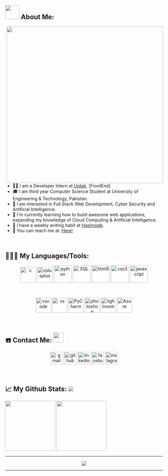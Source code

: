 <!-- # Haris&nbsp;<img src="https://github.com/TheDudeThatCode/TheDudeThatCode/blob/master/Assets/Mario_Hello_Big.gif" width="30px">

**harisdev-netizen/harisdev-netizen** is a ✨ _special_ ✨ repository because its `README.md` (this file) appears on your GitHub profile. 

### <img src="https://github.com/TheDudeThatCode/TheDudeThatCode/blob/master/Assets/Hi.gif" width="29px"> **Hello world!** &nbsp;<img src="https://github.com/TheDudeThatCode/TheDudeThatCode/blob/master/Assets/Earth.gif" width="24px">
<p>&nbsp;</p> -->

## <img src="https://github.com/TheDudeThatCode/TheDudeThatCode/blob/master/Assets/Developer.gif" width="45" /> About Me:

<a href="https://github.com/harisdev-netizen"><img align="right" width="500" src="https://github.com/harisdev-netizen/harisdev-netizen/blob/main/Misc/codingsvg.svg"></a>

- 👨‍💻 I am a Developer Intern at <a href = "https://uptek.com"> Uptek</a>. [FrontEnd]
- 🎓 I am third year Computer Science Student at University of Engineering & Technology, Pakistan.
- 📙 I am interested in Full Stack Web Development, Cyber Security and Artificial Intelligence.
- 🎯 I'm currently learning how to build awesome web applications, expanding my knowledge of Cloud Computing & Artificial Intelligence.
- 📝 I have a weekly writing habit at <a href="https://hashnode.com/@harisdev-netizen"> Hashnode</a>. 
- 📧 You can reach me at: <a href= "mharispk321@gmail.com"> Here! </a>

<p>&nbsp;</p>

## 👨🏻‍💻 My Languages/Tools:

<div>
<p align="center">
<img src="https://github.com/harisdev-netizen/harisdev-netizen/blob/main/Misc/image%20backups/homeycombs/C.svg" alt="c" width="50" height="50"/> 
<img src="https://github.com/harisdev-netizen/harisdev-netizen/blob/main/Misc/image%20backups/homeycombs/C%2B%2B.svg" alt="cplusplus" width="50" height="50"/> 
<img src="https://github.com/harisdev-netizen/harisdev-netizen/blob/main/Misc/image%20backups/homeycombs/Python.png" alt="python" width="57" height="55"/> 
<img src="https://github.com/harisdev-netizen/harisdev-netizen/blob/main/Misc/image%20backups/homeycombs/SQL.png" alt="SQL" width="57" height="55"/> 
<img src="https://github.com/harisdev-netizen/harisdev-netizen/blob/main/Misc/image%20backups/homeycombs/HTML5.png" alt="html5" width="57" height="55"/> 
<img src="https://github.com/harisdev-netizen/harisdev-netizen/blob/main/Misc/image%20backups/homeycombs/CSS3.png" alt="css3" width="57" height="55"/> 
<img src="https://github.com/harisdev-netizen/harisdev-netizen/blob/main/Misc/image%20backups/homeycombs/JavaScript.png" alt="javascript" width="57" height="55"/> 
<p>&nbsp;</p>
<p align="center">
<img src="https://images-wixmp-ed30a86b8c4ca887773594c2.wixmp.com/f/217d5ea0-623d-40b1-9b31-027b904a5f15/ddjrgww-846ce429-3b0d-4ad8-bf6d-ac52dfe48201.png?token=eyJ0eXAiOiJKV1QiLCJhbGciOiJIUzI1NiJ9.eyJzdWIiOiJ1cm46YXBwOiIsImlzcyI6InVybjphcHA6Iiwib2JqIjpbW3sicGF0aCI6IlwvZlwvMjE3ZDVlYTAtNjIzZC00MGIxLTliMzEtMDI3YjkwNGE1ZjE1XC9kZGpyZ3d3LTg0NmNlNDI5LTNiMGQtNGFkOC1iZjZkLWFjNTJkZmU0ODIwMS5wbmcifV1dLCJhdWQiOlsidXJuOnNlcnZpY2U6ZmlsZS5kb3dubG9hZCJdfQ.ZkEnCXJtjhT0v0UEQF7_k0VfiSaIoZa-YlerQJG-CXw" alt="vscode" width="48" height="48"/> 
<img src="https://images-wixmp-ed30a86b8c4ca887773594c2.wixmp.com/f/217d5ea0-623d-40b1-9b31-027b904a5f15/ddjvwxd-b25523cb-c1c0-4716-8e55-3efdc015abef.png?token=eyJ0eXAiOiJKV1QiLCJhbGciOiJIUzI1NiJ9.eyJzdWIiOiJ1cm46YXBwOiIsImlzcyI6InVybjphcHA6Iiwib2JqIjpbW3sicGF0aCI6IlwvZlwvMjE3ZDVlYTAtNjIzZC00MGIxLTliMzEtMDI3YjkwNGE1ZjE1XC9kZGp2d3hkLWIyNTUyM2NiLWMxYzAtNDcxNi04ZTU1LTNlZmRjMDE1YWJlZi5wbmcifV1dLCJhdWQiOlsidXJuOnNlcnZpY2U6ZmlsZS5kb3dubG9hZCJdfQ.78tZSYZMHR4zWvx9nAu-JvXy-nPKCwMmxdBePKEvB08" alt="vs" width="48" height="48"/> 
<img src="https://images-wixmp-ed30a86b8c4ca887773594c2.wixmp.com/f/217d5ea0-623d-40b1-9b31-027b904a5f15/dccudp7-3a29ffd5-4e85-4123-88cc-4e948bedd7c1.png/v1/fill/w_512,h_512,strp/honeycomb_icon_pycharm_by_mauriliosm_dccudp7-fullview.png?token=eyJ0eXAiOiJKV1QiLCJhbGciOiJIUzI1NiJ9.eyJzdWIiOiJ1cm46YXBwOiIsImlzcyI6InVybjphcHA6Iiwib2JqIjpbW3siaGVpZ2h0IjoiPD01MTIiLCJwYXRoIjoiXC9mXC8yMTdkNWVhMC02MjNkLTQwYjEtOWIzMS0wMjdiOTA0YTVmMTVcL2RjY3VkcDctM2EyOWZmZDUtNGU4NS00MTIzLTg4Y2MtNGU5NDhiZWRkN2MxLnBuZyIsIndpZHRoIjoiPD01MTIifV1dLCJhdWQiOlsidXJuOnNlcnZpY2U6aW1hZ2Uub3BlcmF0aW9ucyJdfQ.H8trsVIaTWNWAe_KnDtr1GN7tt8V8S3ANzAGW1MG2Bs" alt="PyCharm" width="48" height="48"/> 
<img src="https://preview.redd.it/9j29mcwvdv921.png?width=512&format=png&auto=webp&s=df03e5e15a395b099581ce25b88c6470a28c0c8f" alt="photoshop" width="48" height="48"/> 
<img src="https://preview.redd.it/z3xmza38ev921.png?width=512&format=png&auto=webp&s=39d0ca955e2a4cc678b415453e7f63b06c2ea6a7" alt="lightroom" width="48" height="48"/> 
<img src="https://github.com/harisdev-netizen/harisdev-netizen/blob/main/Misc/image%20backups/homeycombs/Azure.png" alt="Azure" width="48" height="48"/> 

</div>

<p>&nbsp;</p>

## ☎️ Contact Me: <img src="https://github.com/TheDudeThatCode/TheDudeThatCode/blob/master/Assets/Handshake.gif" height="32px">
<p align="center">
<a href = "mharispk321@@gmail.com"><img src='https://img.icons8.com/color/48/000000/gmail.png' alt='gmail' height='40'></a>
<a href = https://github.com/harisdev-netizen><img src='https://img.icons8.com/color/2x/github--v1.png' alt='github' height='40'></a>
<a href = https://www.linkedin.com/in/hariskhan00/><img src='https://img.icons8.com/color/2x/linkedin.png' alt='linkedin' height='40'></a>
<a href = https://www.facebook.com/oyehoyeharis/><img src='https://img.icons8.com/color/2x/facebook-new.png' alt='facebook' height='40'></a>
<a href = https://www.instagram.com/the_harrii/><img src='https://cdn.icon-icons.com/icons2/1826/PNG/512/4202090instagramlogosocialsocialmedia-115598_115703.png' alt='instagram' height='40'></a>

<p>&nbsp;</p>

## 📈 My Github Stats:     <a href="https://github.com/harisdev-netizen"> <img src="https://komarev.com/ghpvc/?username=harisdev-netizen&label=Profile+Views&color=2e8b57&style=flat" /></a>
<a href="https://github.com/harisdev-netizen">
  <img height="160px" src="https://github-readme-stats.vercel.app/api?username=harisdev-netizen&count_private=true&include_all_commits=true&show_icons=true&hide_border=true&border_radius=15&line_height=24&&title_color=020024&text_color=ffffff&icon_color=020024&bg_color=4,C06C84,6C5B7B,355C7D" /></a>
<a href="https://github.com/harisdev-netizen/">
  <img height="160px" src="https://github-readme-stats.vercel.app/api/top-langs/?username=harisdev-netizen&langs_count=6&layout=compact&hide_border=true&border_radius=15&line_height=24&card_width=380&title_color=020024&text_color=ffffff&bg_color=1,355C7D,6C5B7B,C06C84" /></a>
  
  ---
  
<p align="center">
<a href="https://github.com/harisdev-netizen/">
  <img src="http://github-readme-streak-stats.herokuapp.com?user=harisdev-netizen&theme=dracula&hide_border=true&background=355C7D00&stroke=FF6E96&dates=DDDDDD" /></a>
  
  ---
  
  <!--- 🏆 TROPHIES
<a href="https://github.com/harisdev-netizen/">
  <img width = "100%"src="https://github-profile-trophy.vercel.app/?username=harisdev-netizen&theme=nord&no-bg=true&row=7&no-frame=true" /></a>
  --->
  
<!--   <p>&nbsp;</p>
  
  ## 🚀 My Projects:
<p align="center">
  <a href="https://github.com/SABERGLOW/Deja-Vu">
  <img src="https://github-readme-stats.vercel.app/api/pin/?username=SABERGLOW&repo=Deja-Vu&hide_border=true&border_radius=15&&line_height=24&title_color=020024&text_color=ffffff&icon_color=79dafa&bg_color=45,C06C84,6C5B7B,355C7D" /></a>
  
  <a href="https://github.com/SABERGLOW/facebook-clone-react">
  <img src="https://github-readme-stats.vercel.app/api/pin/?username=SABERGLOW&repo=facebook-clone-react&hide_border=true&border_radius=15&&line_height=24&title_color=020024&text_color=ffffff&icon_color=79dafa&bg_color=45,C06C84,6C5B7B,355C7D" /></a>

  <a href="https://github.com/SABERGLOW/SparMePlease">
  <img src="https://github-readme-stats.vercel.app/api/pin/?username=SABERGLOW&repo=SparMePlease&hide_border=true&border_radius=15&&line_height=24&title_color=020024&text_color=ffffff&icon_color=79dafa&bg_color=45,C06C84,6C5B7B,355C7D" /></a>
  <a href="https://github.com/SABERGLOW/E-Butler">
  <img src="https://github-readme-stats.vercel.app/api/pin/?username=SABERGLOW&repo=E-Butler&hide_border=true&border_radius=15&&line_height=24&title_color=020024&text_color=ffffff&icon_color=79dafa&bg_color=45,C06C84,6C5B7B,355C7D" /></a>
  <a href="https://github.com/SABERGLOW/AsteroidMiners">
  <img src="https://github-readme-stats.vercel.app/api/pin/?username=SABERGLOW&repo=AsteroidMiners&hide_border=true&border_radius=15&&line_height=24&title_color=020024&text_color=ffffff&icon_color=79dafa&bg_color=45,C06C84,6C5B7B,355C7D" /></a>
  <a href="https://github.com/SABERGLOW/Space_Nebula">
  <img src="https://github-readme-stats.vercel.app/api/pin/?username=SABERGLOW&repo=Space_Nebula&hide_border=true&border_radius=15&&line_height=24&title_color=020024&text_color=ffffff&icon_color=79dafa&bg_color=45,C06C84,6C5B7B,355C7D" /></a>
  <a href="https://github.com/SABERGLOW/Movie_Recommender_Engine">
  <img src="https://github-readme-stats.vercel.app/api/pin/?username=SABERGLOW&repo=Movie_Recommender_Engine&hide_border=true&border_radius=15&&line_height=24&title_color=020024&text_color=ffffff&icon_color=79dafa&bg_color=45,C06C84,6C5B7B,355C7D" /></a>
<a href="https://github.com/SABERGLOW/Clrd.">
  <img src="https://github-readme-stats.vercel.app/api/pin/?username=SABERGLOW&repo=Clrd.&hide_border=true&border_radius=15&&line_height=24&title_color=020024&text_color=ffffff&icon_color=79dafa&bg_color=45,C06C84,6C5B7B,355C7D" /></a>
<a href="https://github.com/SABERGLOW/Feedback_Management_System">
  <img src="https://github-readme-stats.vercel.app/api/pin/?username=SABERGLOW&repo=Feedback_Management_System&hide_border=true&border_radius=15&&line_height=24&title_color=020024&text_color=ffffff&icon_color=79dafa&bg_color=45,C06C84,6C5B7B,355C7D" /></a>
<a href="https://github.com/SABERGLOW/SONGS">
  <img src="https://github-readme-stats.vercel.app/api/pin/?username=SABERGLOW&repo=SONGS&hide_border=true&border_radius=15&&line_height=24&title_color=020024&text_color=ffffff&icon_color=79dafa&bg_color=45,C06C84,6C5B7B,355C7D" /></a>

  --- -->
